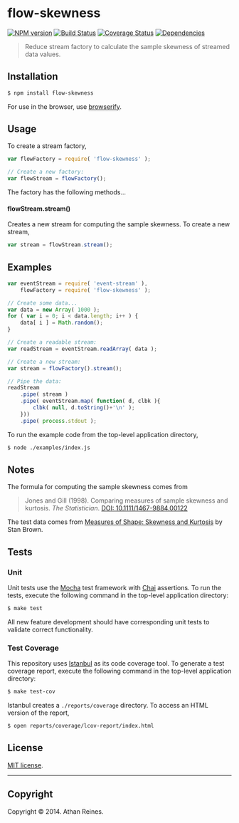 flow-skewness
===
[![NPM version][npm-image]][npm-url] [![Build Status][travis-image]][travis-url] [![Coverage Status][coveralls-image]][coveralls-url] [![Dependencies][dependencies-image]][dependencies-url]

> Reduce stream factory to calculate the sample skewness of streamed data values.


## Installation

``` bash
$ npm install flow-skewness
```

For use in the browser, use [browserify](https://github.com/substack/node-browserify).


## Usage

To create a stream factory,

``` javascript
var flowFactory = require( 'flow-skewness' );

// Create a new factory:
var flowStream = flowFactory();
```

The factory has the following methods...


#### flowStream.stream()

Creates a new stream for computing the sample skewness. To create a new stream,

``` javascript
var stream = flowStream.stream();
```


## Examples

``` javascript
var eventStream = require( 'event-stream' ),
	flowFactory = require( 'flow-skewness' );

// Create some data...
var data = new Array( 1000 );
for ( var i = 0; i < data.length; i++ ) {
	data[ i ] = Math.random();
}

// Create a readable stream:
var readStream = eventStream.readArray( data );

// Create a new stream:
var stream = flowFactory().stream();

// Pipe the data:
readStream
	.pipe( stream )
	.pipe( eventStream.map( function( d, clbk ){
		clbk( null, d.toString()+'\n' );
	}))
	.pipe( process.stdout );
```

To run the example code from the top-level application directory,

``` bash
$ node ./examples/index.js
```


## Notes

The formula for computing the sample skewness comes from

> Jones and Gill (1998). Comparing measures of sample skewness and kurtosis. _The Statistician_. [DOI: 10.1111/1467-9884.00122](http://onlinelibrary.wiley.com/doi/10.1111/1467-9884.00122/)

The test data comes from [Measures of Shape: Skewness and Kurtosis](http://www.tc3.edu/instruct/sbrown/stat/shape.htm) by Stan Brown.


## Tests

### Unit

Unit tests use the [Mocha](http://mochajs.org/) test framework with [Chai](http://chaijs.com) assertions. To run the tests, execute the following command in the top-level application directory:

``` bash
$ make test
```

All new feature development should have corresponding unit tests to validate correct functionality.


### Test Coverage

This repository uses [Istanbul](https://github.com/gotwarlost/istanbul) as its code coverage tool. To generate a test coverage report, execute the following command in the top-level application directory:

``` bash
$ make test-cov
```

Istanbul creates a `./reports/coverage` directory. To access an HTML version of the report,

``` bash
$ open reports/coverage/lcov-report/index.html
```


## License

[MIT license](http://opensource.org/licenses/MIT). 


---
## Copyright

Copyright &copy; 2014. Athan Reines.


[npm-image]: http://img.shields.io/npm/v/flow-skewness.svg
[npm-url]: https://npmjs.org/package/flow-skewness

[travis-image]: http://img.shields.io/travis/flow-io/flow-skewness/master.svg
[travis-url]: https://travis-ci.org/flow-io/flow-skewness

[coveralls-image]: https://img.shields.io/coveralls/flow-io/flow-skewness/master.svg
[coveralls-url]: https://coveralls.io/r/flow-io/flow-skewness?branch=master

[dependencies-image]: http://img.shields.io/david/flow-io/flow-skewness.svg
[dependencies-url]: https://david-dm.org/flow-io/flow-skewness

[dev-dependencies-image]: http://img.shields.io/david/dev/flow-io/flow-skewness.svg
[dev-dependencies-url]: https://david-dm.org/dev/flow-io/flow-skewness

[github-issues-image]: http://img.shields.io/github/issues/flow-io/flow-skewness.svg
[github-issues-url]: https://github.com/flow-io/flow-skewness/issues

